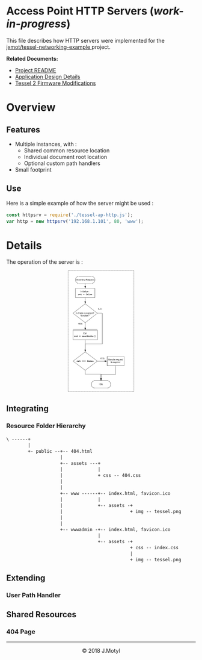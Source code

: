 # Access Point HTTP Servers (*work-in-progress*)

This file describes how HTTP servers were implemented for the [jxmot/tessel-networking-example
](https://github.com/jxmot/tessel-networking-example) project. 


**Related Documents:**
* [Project README](https://github.com/jxmot/tessel-networking-example/blob/master/README.md)
* [Application Design Details](https://github.com/jxmot/tessel-networking-example/blob/master/appdesign.md)
* [Tessel 2 Firmware Modifications](https://github.com/jxmot/tessel-networking-example/blob/master/t2mods.md)

# Overview

## Features

* Multiple instances, with :
    * Shared common resource location
    * Individual document root location
    * Optional custom path handlers
* Small footprint

## Use

Here is a simple example of how the server might be used :

```javascript
const httpsrv = require('./tessel-ap-http.js');
var http = new httpsrv('192.168.1.101', 80, 'www');
```

# Details

The operation of the server is :

<p align="center">
  <img src="./mdimg/flow-6.jpg" alt="Application overview flow chart" txt="Application overview flow chart" width="35%">
</p>

## Integrating

### Resource Folder Hierarchy

```
\ ------+
        |
        +- public --+-- 404.html
                    |
                    +-- assets ---+
                    |             |
                    |             + css -- 404.css
                    |
                    |
                    +-- www ------+-- index.html, favicon.ico
                    |             |
                    |             +-- assets -+
                    |                         + img -- tessel.png 
                    |
                    |
                    +-- wwwadmin -+-- index.html, favicon.ico
                                  |
                                  +-- assets -+
                                              + css -- index.css 
                                              |
                                              + img -- tessel.png 
```

## Extending

### User Path Handler

## Shared Resources

### 404 Page 

<hr>
<p align="center">© 2018 J.Motyl</p>
